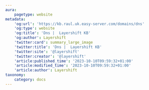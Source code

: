 ```yaml
---
aura:
    pagetype: website
metadata:
    'og:url': 'https://kb.raul.uk.easy-server.com/domains/dns'
    'og:type': website
    'og:title': 'Dns |  Layershift KB'
    'og:author': Layershift
    'twitter:card': summary_large_image
    'twitter:title': 'Dns |  Layershift KB'
    'twitter:site': '@layershift'
    'twitter:creator': '@layershift'
    'article:published_time': '2023-10-10T09:59:32+01:00'
    'article:modified_time': '2023-10-10T09:59:32+01:00'
    'article:author': Layershift
taxonomy:
    category: docs
---
```


